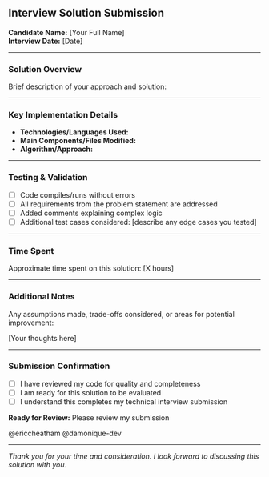 ## Interview Solution Submission

**Candidate Name:** [Your Full Name]  
**Interview Date:** [Date]  

---

### Solution Overview
Brief description of your approach and solution:

<!-- Describe your solution here - what problem you solved and your general approach  -->

---

### Key Implementation Details
- **Technologies/Languages Used:** 
- **Main Components/Files Modified:** 
- **Algorithm/Approach:** 

---

### Testing & Validation
- [ ] Code compiles/runs without errors
- [ ] All requirements from the problem statement are addressed
- [ ] Added comments explaining complex logic
- [ ] Additional test cases considered: [describe any edge cases you tested]

---

### Time Spent
Approximate time spent on this solution: [X hours]

---

### Additional Notes
Any assumptions made, trade-offs considered, or areas for potential improvement:

[Your thoughts here]

---

### Submission Confirmation
- [ ] I have reviewed my code for quality and completeness
- [ ] I am ready for this solution to be evaluated
- [ ] I understand this completes my technical interview submission

**Ready for Review:** Please review my submission 

@ericcheatham
@damonique-dev 

---

*Thank you for your time and consideration. I look forward to discussing this solution with you.*